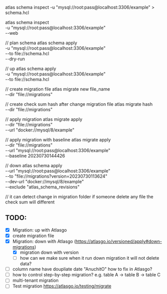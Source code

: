 atlas schema inspect -u "mysql://root:pass@localhost:3306/example" > schema.hcl

atlas schema inspect \
  -u "mysql://root:pass@localhost:3306/example" \
  --web

// plan schema
atlas schema apply \
  -u "mysql://root:pass@localhost:3306/example" \
  --to file://schema.hcl \
  --dry-run

// up
atlas schema apply \
  -u "mysql://root:pass@localhost:3306/example" \
  --to file://schema.hcl

// create migration file
atlas migrate new file_name \
	--dir "file://migrations"

// create check sum hash after change migration file
atlas migrate hash \
  --dir "file://migrations"

// apply migration
atlas migrate apply \
  --dir "file://migrations" \
  --url "docker://mysql/8/example"

// apply migration with baseline
atlas migrate apply \
  --dir "file://migrations" \
  --url "mysql://root:pass@localhost:3306/example" \
	--baseline 20230730144426

// down
atlas schema apply \
  --url "mysql://root:pass@localhost:3306/example" \
  --to "file://migrations?version=20230730113624" \
  --dev-url "docker://mysql/8/example" \
  --exclude "atlas_schema_revisions"


// it can detect change in migration folder if someone delete any file
the check sum will different
## TODO:
- [x] Migration: up with Atlasgo
- [x] create migration file
- [x] Migration: down with Atlasgo (https://atlasgo.io/versioned/apply#down-migrations)
	- [x] migration down with version
	- [ ] how can we make sure when it run down migration it will not delete data?
- [ ] column name have doupliate date "AnuchitO" how to fix in Atlasgo?
- [ ] how to control step-by-step migration? e.g. table A -> table B -> table C
- [ ] multi-tenant migration
- [ ] Test migration https://atlasgo.io/testing/migrate

